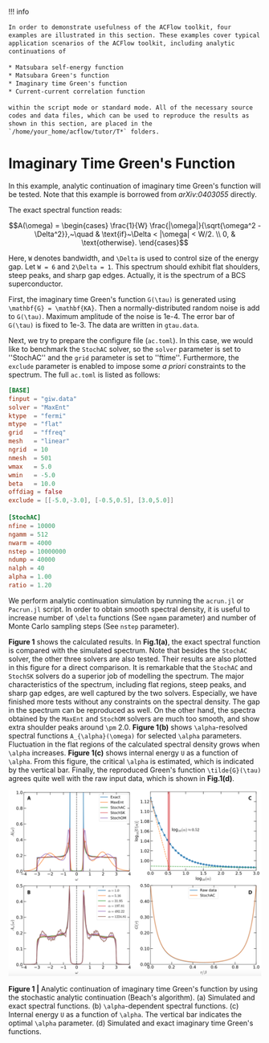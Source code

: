 !!! info

    In order to demonstrate usefulness of the ACFlow toolkit, four examples are illustrated in this section. These examples cover typical application scenarios of the ACFlow toolkit, including analytic continuations of

    * Matsubara self-energy function
    * Matsubara Green's function
    * Imaginary time Green's function
    * Current-current correlation function

    within the script mode or standard mode. All of the necessary source codes and data files, which can be used to reproduce the results as shown in this section, are placed in the `/home/your_home/acflow/tutor/T*` folders.

# Imaginary Time Green's Function

In this example, analytic continuation of imaginary time Green's function will be tested. Note that this example is borrowed from *arXiv:0403055* directly.

The exact spectral function reads:
```math
A(\omega) =
\begin{cases}
\frac{1}{W} \frac{|\omega|}{\sqrt{\omega^2 - \Delta^2}},~\quad & \text{if}~\Delta < |\omega| < W/2. \\
0, & \text{otherwise}.
\end{cases}
```
Here, ``W`` denotes bandwidth, and ``\Delta`` is used to control size of the energy gap. Let ``W = 6`` and ``2\Delta = 1``. This spectrum should exhibit flat shoulders, steep peaks, and sharp gap edges. Actually, it is the spectrum of a BCS superconductor.

First, the imaginary time Green's function ``G(\tau)`` is generated using ``\mathbf{G} = \mathbf{KA}``. Then a normally-distributed random noise is add to ``G(\tau)``. Maximum amplitude of the noise is 1e-4. The error bar of ``G(\tau)`` is fixed to 1e-3. The data are written in `gtau.data`.

Next, we try to prepare the configure file (`ac.toml`). In this case, we would like to benchmark the `StochAC` solver, so the `solver` parameter is set to ''StochAC'' and the `grid` parameter is set to ''ftime''. Furthermore, the `exclude` parameter is enabled to impose some *a priori* constraints to the spectrum. The full `ac.toml` is listed as follows:

```toml
[BASE]
finput = "giw.data"
solver = "MaxEnt"
ktype  = "fermi"
mtype  = "flat"
grid   = "ffreq"
mesh   = "linear"
ngrid  = 10
nmesh  = 501
wmax   = 5.0
wmin   = -5.0
beta   = 10.0
offdiag = false
exclude = [[-5.0,-3.0], [-0.5,0.5], [3.0,5.0]]

[StochAC]
nfine = 10000
ngamm = 512
nwarm = 4000
nstep = 10000000
ndump = 40000
nalph = 40
alpha = 1.00
ratio = 1.20
```

We perform analytic continuation simulation by running the `acrun.jl` or `Pacrun.jl` script. In order to obtain smooth spectral density, it is useful to increase number of ``\delta`` functions (See `ngamm` parameter) and number of Monte Carlo sampling steps (See `nstep` parameter).

**Figure 1** shows the calculated results. In **Fig.1(a)**, the exact spectral function is compared with the simulated spectrum. Note that besides the `StochAC` solver, the other three solvers are also tested. Their results are also plotted in this figure for a direct comparison. It is remarkable that the `StochAC` and `StochSK` solvers do a superior job of modelling the spectrum. The major characteristics of the spectrum, including flat regions, steep peaks, and sharp gap edges, are well captured by the two solvers. Especially, we have finished more tests without any constraints on the spectral density. The gap in the spectrum can be reproduced as well. On the other hand, the spectra obtained by the `MaxEnt` and `StochOM` solvers are much too smooth, and show extra shoulder peaks around ``\pm`` 2.0. **Figure 1(b)** shows ``\alpha``-resolved spectral functions ``A_{\alpha}(\omega)`` for selected ``\alpha`` parameters. Fluctuation in the flat regions of the calculated spectral density grows when ``\alpha`` increases. **Figure 1(c)** shows internal energy ``U`` as a function of ``\alpha``. From this figure, the critical ``\alpha`` is estimated, which is indicated by the vertical bar. Finally, the reproduced Green's function ``\tilde{G}(\tau)`` agrees quite well with the raw input data, which is shown in **Fig.1(d)**.

![T_E3.png](../assets/T_E3.png)

**Figure 1 |** Analytic continuation of imaginary time Green's function by using the stochastic analytic continuation (Beach's algorithm). (a) Simulated and exact spectral functions. (b) ``\alpha``-dependent spectral functions. (c) Internal energy ``U`` as a function of ``\alpha``. The vertical bar indicates the optimal ``\alpha`` parameter. (d) Simulated and exact imaginary time Green's functions.
